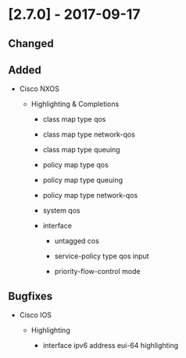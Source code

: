 # [2.7.0] - 2017-09-17

## Changed

## Added

- Cisco NXOS

    - Highlighting & Completions

        - class map type qos

        - class map type network-qos

        - class map type queuing

        - policy map type qos

        - policy map type queuing

        - policy map type network-qos

        - system qos

        - interface

            - untagged cos 

            - service-policy type qos input

            - priority-flow-control mode

## Bugfixes

- Cisco IOS

    - Highlighting

        - interface ipv6 address eui-64 highlighting
